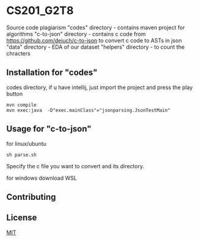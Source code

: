 
# CS201_G2T8
Source code plagiarism
"codes" directory - contains maven project for algorithms
"c-to-json" directory - contains c code from https://github.com/deiuch/c-to-json to convert c code to ASTs in json
"data" directory - EDA of our dataset
"helpers" directory - to count the chracters

## Installation for "codes"

codes directory, if u have intellij, just import the project and press the play button
```cd codes
mvn compile
mvn exec:java  -D"exec.mainClass"="jsonparsing.JsonTestMain"
```

## Usage for "c-to-json"
for linux/ubuntu
```cd c-to-json
sh parse.sh
```
Specify the c file you want to convert and its directory.

for windows
download WSL 
## Contributing


## License
[MIT](https://choosealicense.com/licenses/mit/)
